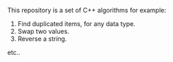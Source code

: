 This repository is a set of C++ algorithms for example:

1. Find duplicated items, for any data type.
2. Swap two values.
3. Reverse a string.

etc..
